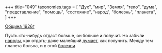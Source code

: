 +++
title="049"
taxonomies.tags = [
 "Дух",
 "мир",
 "Земля",
 "тело",
 "дума",
 "представление",
 "помощь",
 "состояние",
 "народ",
 "болезнь",
 "планета",
]
+++

[Община 1926г](/agni/1926)

Пусть кто-нибудь отдаст больше, он больше и получит. Но забыли [народы](/tags/народ), как отдать; даже малейший [думает](/tags/дума), как получить. Между тем планета больна, и в этой [болезни](/tags/планета).   

